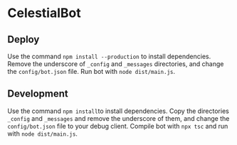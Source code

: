 # CelestialBot

## Deploy
Use the command `npm install --production` to install dependencies.
Remove the underscore of `_config` and `_messages` directories, and change the `config/bot.json` file.
Run bot with `node dist/main.js`.

## Development
Use the command `npm install`to install dependencies.
Copy the directories `_config` and `_messages` and remove the underscore of them, and change the `config/bot.json` file to your debug client.
Compile bot with `npx tsc` and run with `node dist/main.js`.
